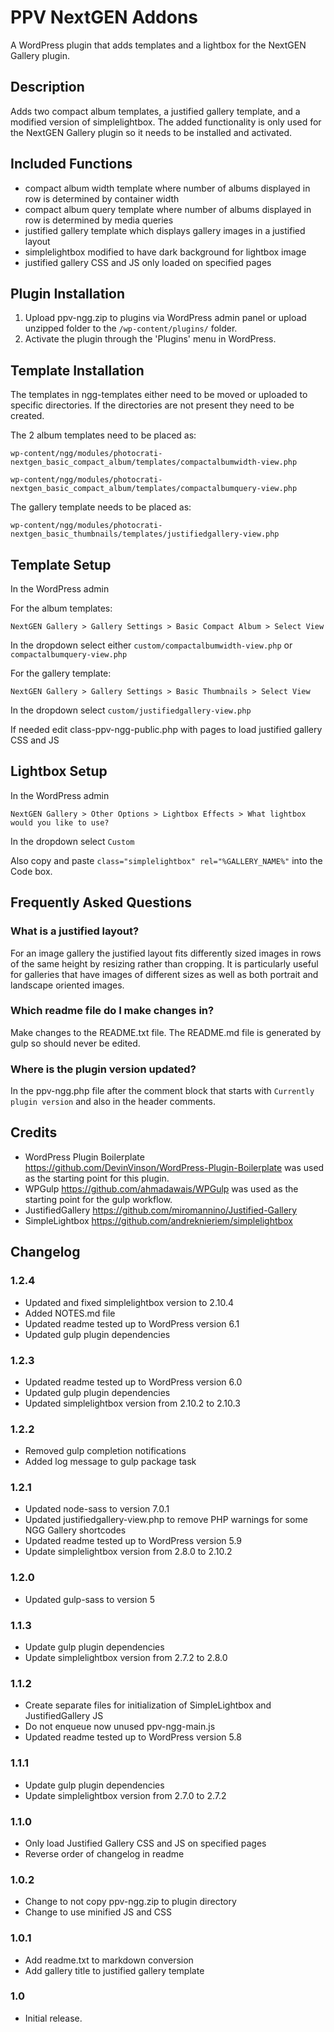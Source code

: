 # PPV NextGEN Addons #

A WordPress plugin that adds templates and a lightbox for the NextGEN Gallery plugin.

## Description ##

Adds two compact album templates, a justified gallery template, and a modified version of simplelightbox. The added functionality is only used for the NextGEN Gallery plugin so it needs to be installed and activated.

##  Included Functions ##

* compact album width template where number of albums displayed in row is determined by container width
* compact album query template where number of albums displayed in row is determined by media queries
* justified gallery template which displays gallery images in a justified layout 
* simplelightbox modified to have dark background for lightbox image
* justified gallery CSS and JS only loaded on specified pages

## Plugin Installation ##

1. Upload ppv-ngg.zip to plugins via WordPress admin panel or upload unzipped folder to the `/wp-content/plugins/` folder.
2. Activate the plugin through the 'Plugins' menu in WordPress.

## Template Installation ##

The templates in ngg-templates either need to be moved or uploaded to specific directories. If the directories are not present they need to be created.

The 2 album templates need to be placed as:

`wp-content/ngg/modules/photocrati-nextgen_basic_compact_album/templates/compactalbumwidth-view.php`

`wp-content/ngg/modules/photocrati-nextgen_basic_compact_album/templates/compactalbumquery-view.php`

The gallery template needs to be placed as:

`wp-content/ngg/modules/photocrati-nextgen_basic_thumbnails/templates/justifiedgallery-view.php`

## Template Setup ##

In the WordPress admin

For the album templates:

`NextGEN Gallery > Gallery Settings > Basic Compact Album > Select View`

In the dropdown select either `custom/compactalbumwidth-view.php` or `compactalbumquery-view.php`

For the gallery template:

`NextGEN Gallery > Gallery Settings > Basic Thumbnails > Select View`

In the dropdown select `custom/justifiedgallery-view.php`

If needed edit class-ppv-ngg-public.php with pages to load justified gallery CSS and JS

## Lightbox Setup ##

In the WordPress admin

`NextGEN Gallery > Other Options > Lightbox Effects > What lightbox would you like to use?`

In the dropdown select `Custom`

Also copy and paste `class="simplelightbox" rel="%GALLERY_NAME%"` into the Code box.

## Frequently Asked Questions ##

### What is a justified layout? ###

For an image gallery the justified layout fits differently sized images in rows of the same height by resizing rather than cropping. It is particularly useful for galleries that have images of different sizes as well as both portrait and landscape oriented images.

### Which readme file do I make changes in? ###

Make changes to the README.txt file. The README.md file is generated by gulp so should never be edited.

### Where is the plugin version updated? ###

In the ppv-ngg.php file after the comment block that starts with `Currently plugin version` and also in the header comments.

## Credits ##

* WordPress Plugin Boilerplate https://github.com/DevinVinson/WordPress-Plugin-Boilerplate was used as the starting point for this plugin.
* WPGulp https://github.com/ahmadawais/WPGulp was used as the starting point for the gulp workflow.
* JustifiedGallery https://github.com/miromannino/Justified-Gallery
* SimpleLightbox https://github.com/andreknieriem/simplelightbox

## Changelog ##

### 1.2.4 ###
* Updated and fixed simplelightbox version to 2.10.4
* Added NOTES.md file
* Updated readme tested up to WordPress version 6.1
* Updated gulp plugin dependencies

### 1.2.3 ###
* Updated readme tested up to WordPress version 6.0
* Updated gulp plugin dependencies
* Updated simplelightbox version from 2.10.2 to 2.10.3

### 1.2.2 ###
* Removed gulp completion notifications
* Added log message to gulp package task

### 1.2.1 ###
* Updated node-sass to version 7.0.1
* Updated justifiedgallery-view.php to remove PHP warnings for some NGG Gallery shortcodes
* Updated readme tested up to WordPress version 5.9
* Update simplelightbox version from 2.8.0 to 2.10.2

### 1.2.0 ###
* Updated gulp-sass to version 5

### 1.1.3 ###
* Update gulp plugin dependencies
* Update simplelightbox version from 2.7.2  to 2.8.0

### 1.1.2 ###
* Create separate files for initialization of SimpleLightbox and JustifiedGallery JS
* Do not enqueue now unused ppv-ngg-main.js
* Updated readme tested up to WordPress version 5.8

### 1.1.1 ###
* Update gulp plugin dependencies
* Update simplelightbox version from 2.7.0  to 2.7.2

### 1.1.0 ###
* Only load Justified Gallery CSS and JS on specified pages
* Reverse order of changelog in readme

### 1.0.2 ###
* Change to not copy ppv-ngg.zip to plugin directory
* Change to use minified JS and CSS

### 1.0.1 ###
* Add readme.txt to markdown conversion
* Add gallery title to justified gallery template

### 1.0 ###
* Initial release.
